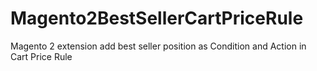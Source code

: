 # Magento2BestSellerCartPriceRule
Magento 2 extension add best seller position as Condition and Action in Cart Price Rule
